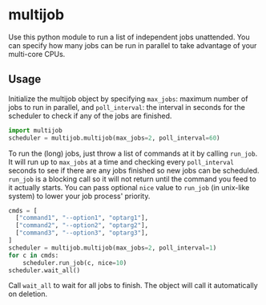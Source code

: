 multijob
========
Use this python module to run a list of independent jobs unattended.
You can specify how many jobs can be run in parallel to take advantage of your multi-core CPUs.

Usage
----
Initialize the multijob object by specifying `max_jobs`: maximum number of jobs to run in parallel, and `poll_interval`: the interval in seconds for the scheduler to check if any of the jobs are finished.

```python
import multijob
scheduler = multijob.multijob(max_jobs=2, poll_interval=60)
```

To run the (long) jobs, just throw a list of commands at it by calling `run_job`.
It will run up to `max_jobs` at a time and checking every `poll_interval` seconds to see if there are any jobs finished so new jobs can be scheduled.
`run_job` is a blocking call so it will not return until the command you feed to it actually starts.
You can pass optional `nice` value to `run_job` (in unix-like system) to lower your job process' priority.

```python
cmds = [
  ["command1", "--option1", "optarg1"],
  ["command2", "--option2", "optarg2"],
  ["command3", "--option3", "optarg3"],
]
scheduler = multijob.multijob(max_jobs=2, poll_interval=1)
for c in cmds:
    scheduler.run_job(c, nice=10)
scheduler.wait_all()
```
Call `wait_all` to wait for all jobs to finish.
The object will call it automatically on deletion.
